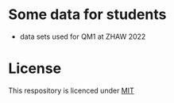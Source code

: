 # Some data for students
* data sets used for QM1 at ZHAW 2022
# License
This respository is licenced under [MIT](LICENSE)
